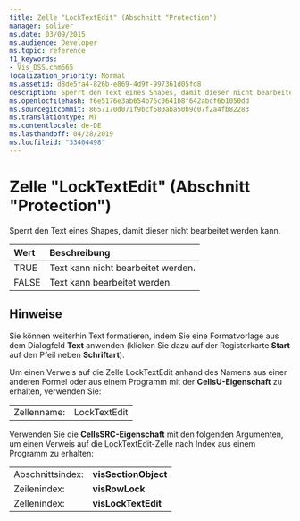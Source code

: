```yaml
---
title: Zelle "LockTextEdit" (Abschnitt "Protection")
manager: soliver
ms.date: 03/09/2015
ms.audience: Developer
ms.topic: reference
f1_keywords:
- Vis_DSS.chm665
localization_priority: Normal
ms.assetid: d8de5fa4-826b-e869-4d9f-997361d05fd8
description: Sperrt den Text eines Shapes, damit dieser nicht bearbeitet werden kann.
ms.openlocfilehash: f6e5176e3ab654b76c0641b8f642abcf6b1050dd
ms.sourcegitcommit: 8657170d071f9bcf680aba50b9c07f2a4fb82283
ms.translationtype: MT
ms.contentlocale: de-DE
ms.lasthandoff: 04/28/2019
ms.locfileid: "33404498"
---
```

# <a name="locktextedit-cell-protection-section"></a>Zelle "LockTextEdit" (Abschnitt "Protection")

Sperrt den Text eines Shapes, damit dieser nicht bearbeitet werden kann.
  
|**Wert**|**Beschreibung**|
|:-----|:-----|
|TRUE  <br/> |Text kann nicht bearbeitet werden.  <br/> |
| FALSE  <br/> | Text kann bearbeitet werden.  <br/> |
   
## <a name="remarks"></a>Hinweise

Sie können weiterhin Text formatieren, indem Sie eine Formatvorlage aus dem Dialogfeld **Text** anwenden (klicken Sie dazu auf der Registerkarte **Start** auf den Pfeil neben **Schriftart**). 
  
Um einen Verweis auf die Zelle LockTextEdit anhand des Namens aus einer anderen Formel oder aus einem Programm mit der **CellsU-Eigenschaft** zu erhalten, verwenden Sie: 
  
|||
|:-----|:-----|
| Zellenname:  <br/> | LockTextEdit  <br/> |
   
Verwenden Sie die **CellsSRC-Eigenschaft** mit den folgenden Argumenten, um einen Verweis auf die LockTextEdit-Zelle nach Index aus einem Programm zu erhalten: 
  
|||
|:-----|:-----|
| Abschnittsindex:  <br/> |**visSectionObject** <br/> |
| Zeilenindex:  <br/> |**visRowLock** <br/> |
| Zellenindex:  <br/> |**visLockTextEdit** <br/> |
   

